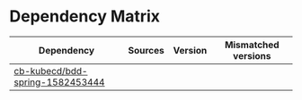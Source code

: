 # Dependency Matrix

Dependency | Sources | Version | Mismatched versions
---------- | ------- | ------- | -------------------
[cb-kubecd/bdd-spring-1582453444](https://github.com/cb-kubecd/bdd-spring-1582453444.git) |  | []() | 
